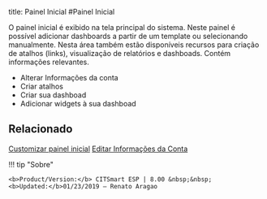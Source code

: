 title: Painel Inicial
#Painel Inicial

O painel inicial é exibido na tela principal do sistema. Neste painel é possível adicionar dashboards a partir de um template ou selecionando manualmente. Nesta área também estão disponíveis recursos para criação de atalhos (links), visualização de relatórios e dashboads. Contém informações relevantes.

* Alterar Informações da conta
* Criar atalhos
* Criar sua dashboad
* Adicionar widgets à sua dashboad


Relacionado
-------

[Customizar painel inicial][1]
[Editar Informações da Conta][2]

!!! tip "Sobre"

    <b>Product/Version:</b> CITSmart ESP | 8.00 &nbsp;&nbsp;
    <b>Updated:</b>01/23/2019 – Renato Aragao

[1]:/pt-br/citsmart-esp-8/additional-features/reports/create/dashboard-customize-management-panel-smart-decision.html
[2]:/pt-br/citsmart-esp-8/initial-settings/access-settings/profile/user-profile.html